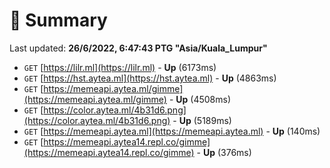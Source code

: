 # 📖 Summary
Last updated: **26/6/2022, 6:47:43 PTG "Asia/Kuala_Lumpur"**

- `GET` [https://lilr.ml](https://lilr.ml) - **Up** (6173ms)
- `GET` [https://hst.aytea.ml](https://hst.aytea.ml) - **Up** (4863ms)
- `GET` [https://memeapi.aytea.ml/gimme](https://memeapi.aytea.ml/gimme) - **Up** (4508ms)
- `GET` [https://color.aytea.ml/4b31d6.png](https://color.aytea.ml/4b31d6.png) - **Up** (5189ms)
- `GET` [https://memeapi.aytea.ml](https://memeapi.aytea.ml) - **Up** (140ms)
- `GET` [https://memeapi.aytea14.repl.co/gimme](https://memeapi.aytea14.repl.co/gimme) - **Up** (376ms)
